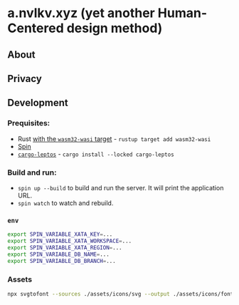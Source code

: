 # a.nvlkv.xyz (yet another Human-Centered design method)

## About



## Privacy



## Development

### Prequisites:

- Rust [with the `wasm32-wasi` target](https://developer.fermyon.com/spin/v2/install) - `rustup target add wasm32-wasi`
- [Spin](https://developer.fermyon.com/spin/v2/install)
- [`cargo-leptos`](https://github.com/leptos-rs/cargo-leptos#getting-started) - `cargo install --locked cargo-leptos`

### Build and run:

- `spin up --build` to build and run the server. It will print the application URL.
- `spin watch` to watch and rebuild.

### `env`

```bash
export SPIN_VARIABLE_XATA_KEY=...
export SPIN_VARIABLE_XATA_WORKSPACE=...
export SPIN_VARIABLE_XATA_REGION=...
export SPIN_VARIABLE_DB_NAME=...
export SPIN_VARIABLE_DB_BRANCH=...
```

### Assets

```bash
npx svgtofont --sources ./assets/icons/svg --output ./assets/icons/font
```
